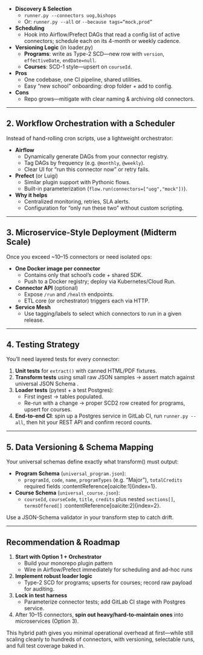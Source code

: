 - **Discovery & Selection**
  - `runner.py --connectors uog,bishops`
  - Or: `runner.py --all` or `--because tags=“mock,prod”`
- **Scheduling**
  - Hook into Airflow/Prefect DAGs that read a config list of active connectors; schedule each on its 4-month or weekly cadence.
- **Versioning Logic** (in loader.py)
  - **Programs**: write as Type-2 SCD—new row with `version`, `effectiveDate`, `endDate=null`.
  - **Courses**: SCD-1 style—upsert on `courseId`.
- **Pros**
  - One codebase, one CI pipeline, shared utilities.
  - Easy “new school” onboarding: drop folder + add to config.
- **Cons**
  - Repo grows—mitigate with clear naming & archiving old connectors.

---

## 2. Workflow Orchestration with a Scheduler

Instead of hand-rolling cron scripts, use a lightweight orchestrator:

- **Airflow**
  - Dynamically generate DAGs from your connector registry.
  - Tag DAGs by frequency (e.g. `@monthly`, `@weekly`).
  - Clear UI for “run this connector now” or retry fails.
- **Prefect** (or Luigi)
  - Similar plugin support with Pythonic flows.
  - Built-in parameterization (`flow.run(connectors=["uog","mock"])`).
- **Why it helps**
  - Centralized monitoring, retries, SLA alerts.
  - Configuration for “only run these two” without custom scripting.

---

## 3. Microservice-Style Deployment (Midterm Scale)

Once you exceed ~10–15 connectors or need isolated ops:

- **One Docker image per connector**
  - Contains only that school’s code + shared SDK.
  - Push to a Docker registry; deploy via Kubernetes/Cloud Run.
- **Connector API** (optional)
  - Expose `/run` and `/health` endpoints.
  - ETL core (or orchestrator) triggers each via HTTP.
- **Service Mesh**
  - Use tagging/labels to select which connectors to run in a given release.

---

## 4. Testing Strategy

You’ll need layered tests for every connector:

1. **Unit tests** for `extract()` with canned HTML/PDF fixtures.
2. **Transform tests** using small raw JSON samples → assert match against universal JSON Schema .
3. **Loader tests** (pytest + a test Postgres):
   - First ingest → tables populated.
   - Re-run with a change → proper SCD2 row created for programs, upsert for courses.
4. **End-to-end CI**: spin up a Postgres service in GitLab CI, run `runner.py --all`, then hit your REST API and confirm record counts.

---

## 5. Data Versioning & Schema Mapping

Your universal schemas define exactly what transform() must output:

- **Program Schema** (`universal_program.json`):
  - `programId`, `code`, `name`, `programTypes` (e.g. “Major”), `totalCredits` required fields :contentReference[oaicite:1]{index=1}.
- **Course Schema** (`universal_course.json`):
  - `courseId`, `courseCode`, `title`, `credits` plus nested `sections[]`, `termsOffered[]` :contentReference[oaicite:2]{index=2}.

Use a JSON-Schema validator in your transform step to catch drift.

---

## Recommendation & Roadmap

1. **Start with Option 1 + Orchestrator**
   - Build your monorepo plugin pattern
   - Wire in Airflow/Prefect immediately for scheduling and ad-hoc runs
2. **Implement robust loader logic**
   - Type-2 SCD for programs; upserts for courses; record raw payload for auditing.
3. **Lock in test harness**
   - Parameterize connector tests; add GitLab CI stage with Postgres service.
4. After 10–15 connectors, **spin out heavy/hard‐to‐maintain ones** into microservices (Option 3).

This hybrid path gives you minimal operational overhead at first—while still scaling cleanly to hundreds of connectors, with versioning, selectable runs, and full test coverage baked in.
